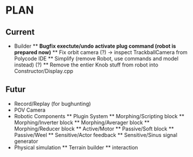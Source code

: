 # PLAN

## Current
* Builder
** __Bugfix exectute/undo activate plug command (robot is prepared now)__
** Fix orbit camera (?) -> inspect TrackballCamera from Polycode IDE
** Simplify (remove Robot, use commands and model instead) (?)
** Remove the entier Knob stuff from robot into Constructor/Display.cpp

## Futur
* Record/Replay (for bughunting)
* POV Camera
* Robotic Components
** Plugin System
** Morphing/Scripting block
** Morphing/Inverter block
** Morphing/Averager block
** Morphing/Reducer block
** Active/Motor
** Passive/Soft block
** Passive/Weel
** Sensitive/Actor feedback
** Sensitive/Sinus signal generator 
* Physical simulation
** Terrain builder
** interaction
